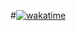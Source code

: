 #[![wakatime](https://wakatime.com/badge/user/be587d96-9c72-40c3-8451-60f87476001d.svg)](https://wakatime.com/@be587d96-9c72-40c3-8451-60f87476001d)
